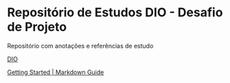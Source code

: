 # Repositório de Estudos DIO - Desafio de Projeto

Repositório com anotações e referências de estudo

[DIO](https://www.dio.me/)

[Getting Started | Markdown Guide](https://www.markdownguide.org/getting-started/)


